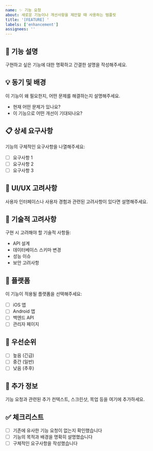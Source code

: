 ```yaml
---
name: ✨ 기능 요청
about: 새로운 기능이나 개선사항을 제안할 때 사용하는 템플릿
title: '[FEATURE] '
labels: ['enhancement']
assignees: ''
---
```


## 🚀 기능 설명
구현하고 싶은 기능에 대한 명확하고 간결한 설명을 작성해주세요.

## 💡 동기 및 배경
이 기능이 왜 필요한지, 어떤 문제를 해결하는지 설명해주세요.
- 현재 어떤 문제가 있나요?
- 이 기능으로 어떤 개선이 기대되나요?

## 📋 상세 요구사항
기능의 구체적인 요구사항을 나열해주세요:
- [ ] 요구사항 1
- [ ] 요구사항 2
- [ ] 요구사항 3

## 🎨 UI/UX 고려사항
사용자 인터페이스나 사용자 경험과 관련된 고려사항이 있다면 설명해주세요.

## 🔧 기술적 고려사항
구현 시 고려해야 할 기술적 사항들:
- API 설계
- 데이터베이스 스키마 변경
- 성능 이슈
- 보안 고려사항

## 📱 플랫폼
이 기능이 적용될 플랫폼을 선택해주세요:
- [ ] iOS 앱
- [ ] Android 앱
- [ ] 백엔드 API
- [ ] 관리자 페이지

## 🎯 우선순위
- [ ] 높음 (긴급)
- [ ] 중간 (일반)
- [ ] 낮음 (추후)

## 📎 추가 정보
기능 요청과 관련된 추가 컨텍스트, 스크린샷, 목업 등을 여기에 추가하세요.

## ✅ 체크리스트
- [ ] 기존에 유사한 기능 요청이 없는지 확인했습니다
- [ ] 기능의 목적과 배경을 명확히 설명했습니다
- [ ] 구체적인 요구사항을 작성했습니다
